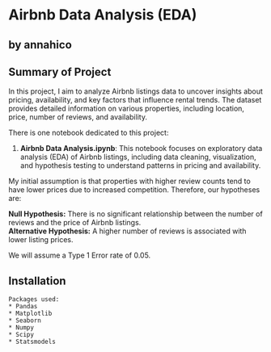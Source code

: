 # Airbnb Data Analysis (EDA)

## by annahico

## Summary of Project

In this project, I aim to analyze Airbnb listings data to uncover insights about pricing, availability, and key factors that influence rental trends. The dataset provides detailed information on various properties, including location, price, number of reviews, and availability.

There is one notebook dedicated to this project:

1. **Airbnb Data Analysis.ipynb**: This notebook focuses on exploratory data analysis (EDA) of Airbnb listings, including data cleaning, visualization, and hypothesis testing to understand patterns in pricing and availability.

My initial assumption is that properties with higher review counts tend to have lower prices due to increased competition. Therefore, our hypotheses are:

**Null Hypothesis:** There is no significant relationship between the number of reviews and the price of Airbnb listings.  
**Alternative Hypothesis:** A higher number of reviews is associated with lower listing prices.

We will assume a Type 1 Error rate of 0.05.

## Installation

```plaintext
Packages used:
* Pandas
* Matplotlib
* Seaborn
* Numpy
* Scipy
* Statsmodels
```
